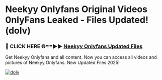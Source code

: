 # Neekyy Onlyfans Original Videos 0nlyFans Leaked - Files Updated! (dolv)

<h3>🔴 CLICK HERE 🌐==►► <a href="https://tinyurl.com/ehrbuxhb" rel="nofollow">Neekyy Onlyfans Updated Files</a></h3>

Get Neekyy Onlyfans and all content. Now you can access all videos and pictures of Neekyy Onlyfans. New Updated Files 2025!

[![dolv](https://i.imgur.com/lVYEuWS.gif)](https://tinyurl.com/ehrbuxhb)
